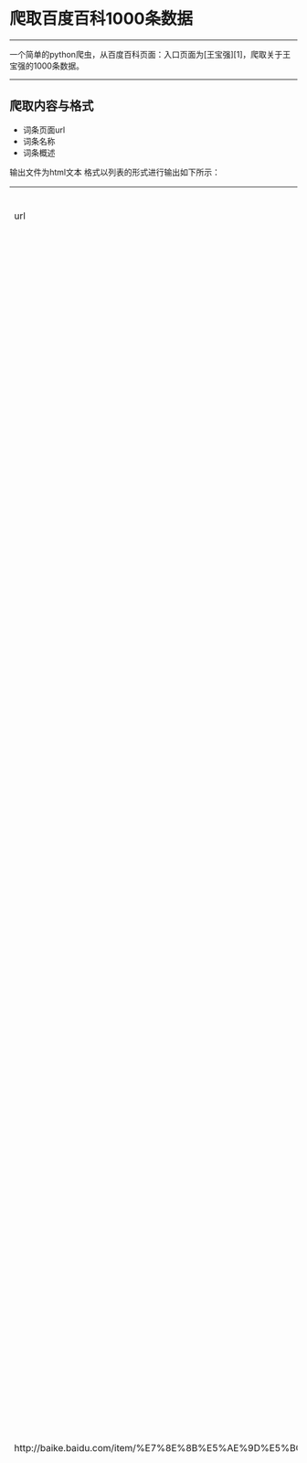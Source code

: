 ﻿# 爬取百度百科1000条数据

------

一个简单的python爬虫，从百度百科页面：入口页面为[王宝强][1]，爬取关于王宝强的1000条数据。


----------
## 爬取内容与格式 ##

 - 词条页面url
 - 词条名称
 - 词条概述
 
输出文件为html文本
格式以列表的形式进行输出如下所示：

<table>
<tr>
<td>url</td>
<td>词条名称</td>
<td>简介</td>
</tr>
<tr>
<td>http://baike.baidu.com/item/%E7%8E%8B%E5%AE%9D%E5%BC%BA/40464</td>
<td>王宝强</td>
<td>王宝强，1984年5月29日出生于河北省邢台市，中国内地男演员、导演。王宝强6岁开始练习武术，8岁在嵩山少林寺做俗家弟子。2003年，凭借剧情片《盲井》获得第40届台湾电影金马奖最佳新演员奖[1-2]  。2004年，因参演冯小刚执导的剧情片《天下无贼》而获得关注。2008年，凭借《士兵突击》中许三多一角获得第24届中国电视金鹰奖最具人气男演员奖以及观众喜爱的电视剧男演员奖[3-4]  ；同年，因出演《我的兄弟叫顺溜》中顺溜一角而受到广泛关注[5]  。2010年，出演战争剧《为了新中国前进》[6]  。2011年，凭借喜剧片《Hello!树先生》获得俄罗斯、美国纽约、意大利电影节最佳男主角奖及亚太电影奖。2012年，与徐峥继《人在囧途》再度合作的《人再囧途之泰囧》刷新华语电影票房纪录。2014年，相继主演了科幻片《冰封：重生之门》、动作片《一个人的武林》[7]  。2015年，主演了陈凯歌执导的奇幻片《道士下山》；12月，主演喜剧片《唐人街探案》[8-9]  。2016年，执导了个人电影处女作《大闹天竺》[10]  。2016年8月14日凌晨，王宝强在微博发离婚声明，与妻子解除婚姻关系。[11-12]  15日上午9时许，王宝强本人在律师陪同下来到北京朝阳法院，起诉其妻马蓉要求离婚。朝阳法院经审查符合立案条件，已正式受理此案。[13]  </td>
</tr>
</table>
以上述形式爬取了1000条相关的消息：


----------
## 项目结构：##

> * 爬虫调度端
参见文件：spider_main.py
在其中实例化了：
url管理器
下载器
解析器
输出器
传入入口url.
代码：
```python
import html_downloader
import html_outputer
import html_parser
import url_manager
class SpiderMain():
    def __init__(self):
        self.urls = url_manager.UrlManager()#url 管理器
        self.downloader = html_downloader.HtmlDownloader()#下载器
        self.parser = html_parser.HtmlParser()#解析器
        self.outputer = html_outputer.HtmlOutputer()#输出器

    #爬虫调度器
    def craw(self,root_url):
        #将入口ｕｒｌ添加到ｕｒｌ管理器中
        self.urls.add_new_url(root_url)
        #循环ｕｒｌ管理器中的ｕｒｌ，获取还没下载的新的ｕｒl
        count = 1
        while self.urls.has_new_url():
            try:#有些ｕｒｌ不能访问，可能出现错误，所以ｔｒｙ一下
                #记录这是当前的爬取的是哪个以及第几个ｕｒｌ
                new_url = self.urls.get_new_url()
                print 'craw %d : %s'%(count,new_url)
                #将新的ｕｒｌ的ｈｔｍｌ下载
                html_cont = self.downloader.download(new_url)
                #将新的ｕｒｌ和ｈｔｍｌ传入解析器进行解析，获得新的ｕｒｌｓ和ｄａｔａ
                new_urls,new_data = self.parser.parse(new_url,html_cont)
                #将新得到ｕｒｌｓ添加到ｕｒｌ管理器
                self.urls.add_new_urls(new_urls)
                #将新的数据进行收集
                self.outputer.collect_data(new_data)

                if count == 1000:
                    break
                count+=1
            except:
                print 'craw failed'
        # 最后输出收集好的数据
        self.outputer.output_html()
#主函数入口
if __name__=="__main__":
    root_url = "http://baike.baidu.com/item/%E7%8E%8B%E5%AE%9D%E5%BC%BA/40464"
    #创建爬虫
    obj_spider = SpiderMain()

```

> * url 管理器，管理还未爬取和已经爬取url

```python
#coding:utf-8
#ｕｒｌ管理器
class UrlManager(object):
    def __init__(self):
        #待爬取的ｕｒｌ列表
        self.new_urls = set()
        #已经爬取过的ｕｒｌ
        self.old_urls = set()
    #添加新的ｕｒｌ，添加一条
    def add_new_url(self, url):
        #首先判断是否是空的
        if url is None:
            return
        #判断是不是已经爬过或者在待爬列表中
        if url not in self.new_urls and url not in self.old_urls:
            self.new_urls.add(url)

    #添加一组ｕｒｌ
    def add_new_urls(self, urls):
        #ｕｒｌｓ为空，或者列表长度为０
        if urls is None or len(urls) == 0:
            return
        for url in urls:
            self.add_new_url(url)

    def has_new_url(self):
        return len(self.new_urls) != 0

    def get_new_url(self):
        #从新的ｕｒｌ中移除并且添加到老的ｕｒｌ中
        new_url = self.new_urls.pop()
        self.old_urls.add(new_url)

```

> * url下载器：url管理器将待爬取的url传送给网页下载器，进行下载，然后以字符串的形式传递给网页解析器进行解析。

```python
#coding:utf-8
#下载器
import urllib2


class HtmlDownloader(object):
    def download(self, url):
        if url is None:
            return None

        response = urllib2.urlopen(url)
        #如果读取失败
        if response.getcode() !=200:
            return  None
        #读取成功，返回内容
        return response.read()
```

> * 解析器，将需要的内容进行解析：
解析的过程需要分析，利用浏览器的查看元素功能查看对应内容的格式进行解析：
这里使用了BeautifulSoup 框架,解析器使用的是：html.parser

```python
#coding:utf-8
import re
import urlparse
from bs4 import BeautifulSoup

class HtmlParser(object):
    def parse(self, page_url, html_cont):
        if page_url is None or html_cont is None:
            return
        #创建ｂｅａｕｔｉｆｕｌＳｏｕｐ对象
        soup = BeautifulSoup(html_cont,#待解析的内容
                             'html.parser',#ｈｔｍｌ解析器
                             from_encoding='utf-8')#编码
        #本地方法,获取新的ｕｒｌｓ
        new_urls = self._get_new_urls(page_url,soup)
        #本地方法，获取有用的数据
        new_data = self._get_new_data(page_url,soup)

        return new_urls,new_data


    def _get_new_urls(self, page_url, soup):
        new_urls = set()
        #在分析过程中，百科的内链接是‘/view/123.htm’的形式，所以需要匹配相关的内容
        links = soup.find_all('a',href=re.compile(r"/view/\d+\.htm"))
        for link in links:
            new_url=link['href']
            #如前所述，匹配的形式是“view/123.htm”的形式，必须得加上page_url 即，当前页面的ｕｒｌ。
            new_full_url = urlparse.urljoin(page_url,new_url)
            new_urls.add(new_full_url)
        return new_urls

    #解析数据
    def _get_new_data(self, page_url, soup):
        res_data = {}
        # 打开页面，查看元素
        # <dd class="lemmaWgt-lemmaTitle-title">
        # <h1 >Python</h1>
        #标题标签都是这个格式
        title_node = soup.find('dd',class_="lemmaWgt-lemmaTitle-title").find('h1')

        res_data['title'] = title_node.get_text()


        #内容属性部分
        # < div
        #
        # class ="lemma-summary" label-module="lemmaSummary" >
        #
        # < div
        #
        # class ="para" label-module="para" > Python（英国发音： / ˈpaɪθən / 美国发音： / ˈpaɪθɑːn / ）, 是一种 < a target="_blank" href="/view/125370.htm" > 面向对象 < / a > 、解释型 < a target="_blank" href="/view/2561555.htm" > 计算机程序设计语言 < / a > ，由 < a target="_blank" href="/view/2975166.htm" > Guido van Rossum < / a > 于1989年发明，第一个公开发行版发行于1991年。 < / div > < div class ="para" label-module="para" > Python是纯粹的 < a target="_blank" href="/view/20965.htm" > 自由软件 < / a > ， < a target="_blank" href="/subview/60376/5122159.htm" data-lemmaid="3969" > 源代码 < / a > 和 < a target="_blank" href="/view/592974.htm" > 解释器 < / a > CPython遵循 < a target="_blank" href="/view/130692.htm" > GPL < / a > ( < a target="_blank" href="/view/36272.htm" > GNU < / a > General Public License)协议 < sup >[1] < / sup > < a class ="sup-anchor" name="ref_[1]_21087" > & nbsp; < / a >
        #
        # 。 < / div > < div
        #
        # class ="para" label-module="para" > Python语法简洁清晰，特色之一是强制用空白符(white space)作为语句缩进。 < / div > < div class ="para" label-module="para" > Pref="/view/125370.htm" > 面向对象 < / a > 、解释型 < a target="_blank" href="/view/2561555.htm" > 计算机程序设计语言 < / a > ，由 < a target="_blank" href="/view/2975166.htm" > Guido van Rossum < / a > 于1989年发明，第一个公开发行版发行于1991年。 < / div >
        summary_node = soup.find('div',class_="lemma-summary")
        res_data['summary'] = summary_node.get_text()

        # url
        res_data['url'] = page_url

```

> * 输出器，将解析好的内容以指定的形式输入到指定的文件：

```python
#coding:utf-8
#ｈｔｍｌ输出器
class HtmlOutputer(object):

    def __init__(self):
        self.datas =[]

    #收集数据
    def collect_data(self, data):
        if data is None:
            return
        self.datas.append(data)

    def output_html(self):
        #写入文件，以ｈｔｍｌ的形式输出
        fout = open('output.html','w')

        fout.write("<html>")
        fout.write("<body>")
        #以表格的形式输出
        fout.write("<table>")
        #ptrhon默认编码是ａｓｃｉｉ　所以需要显式的定义编码
        for data in self.datas:
            fout.write("<tr>")
            fout.write("<td>%s</td>" % data['url'])
            fout.write("<td>%s</td>" % data['title'].encode('utf-8'))
            fout.write("<td>%s</td>" % data['summary'].encode('utf-8'))
            fout.write("</tr>")

        fout.write("</table>")
        fout.write("</body>")
        fout.write("</html>")
```

## 输出文件预览 ##

<table><tr><td>http://baike.baidu.com/item/%E7%8E%8B%E5%AE%9D%E5%BC%BA/40464</td><td>王宝强</td><td>
王宝强，1984年5月29日出生于河北省邢台市，中国内地男演员、导演。王宝强6岁开始练习武术，8岁在嵩山少林寺做俗家弟子。2003年，凭借剧情片《盲井》获得第40届台湾电影金马奖最佳新演员奖[1-2] 
。2004年，因参演冯小刚执导的剧情片《天下无贼》而获得关注。2008年，凭借《士兵突击》中许三多一角获得第24届中国电视金鹰奖最具人气男演员奖以及观众喜爱的电视剧男演员奖[3-4] 
；同年，因出演《我的兄弟叫顺溜》中顺溜一角而受到广泛关注[5] 
。2010年，出演战争剧《为了新中国前进》[6] 
。2011年，凭借喜剧片《Hello!树先生》获得俄罗斯、美国纽约、意大利电影节最佳男主角奖及亚太电影奖。2012年，与徐峥继《人在囧途》再度合作的《人再囧途之泰囧》刷新华语电影票房纪录。2014年，相继主演了科幻片《冰封：重生之门》、动作片《一个人的武林》[7] 
。2015年，主演了陈凯歌执导的奇幻片《道士下山》；12月，主演喜剧片《唐人街探案》[8-9] 
。2016年，执导了个人电影处女作《大闹天竺》[10] 
。2016年8月14日凌晨，王宝强在微博发离婚声明，与妻子解除婚姻关系。[11-12] 
  15日上午9时许，王宝强本人在律师陪同下来到北京朝阳法院，起诉其妻马蓉要求离婚。朝阳法院经审查符合立案条件，已正式受理此案。[13] 

</td></tr><tr><td>http://baike.baidu.com/view/10812277.htm</td><td>百度百科：多义词</td><td>
百度百科里，当同一个词条名可指代含义概念不同的事物时，这个词条称为多义词。如词条“苹果”，既可以代表一种水果，也可以指代苹果公司，因此“苹果”是一个多义词。
</td></tr><tr><td>http://baike.baidu.com/view/793565.htm</td><td>韩三平</td><td>
韩三平，1953年10月生于四川旺苍县，中国制片人、导演，原中国电影集团公司董事长。毕业于四川大学中文系[1] 
。1977年进入四川峨嵋电影制片厂，先后任照明工、场记、副导演、艺术中心主任。1983年到北京电影学院导演系进修班学习，毕业后回到峨嵋电影制片厂，任导演、副厂长。1987年，指导拍摄个人首部电影《不沉的地平线》。1991年，编剧并指导拍摄了反映毛泽东近30年的生活片断的故事片《毛泽东的故事》。1994年转任北京电影制片厂副厂长。1999年担任新成立的中国电影集团公司副董事长兼副总经理。2007年升任中影集团董事长。2009年，获2008CCTV中国经济年度人物；同年指导中华人民共和国成立60周年的献礼作品《建国大业》。2014年3月正式退休[2] 
。</td></tr></table>
